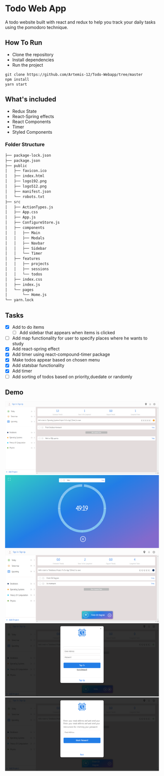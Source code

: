
# Todo Web App 

A todo website built with react and redux to help you track your daily tasks using the pomodoro technique.

## How To Run

- Clone the repository
- Install dependencies
- Run the project

```
git clone https://github.com/Artemis-12/Todo-Webapp/tree/master
npm install
yarn start
```

## What's included

- Redux State
- React-Spring effects
- React Components
- Timer
- Styled Components

### Folder Structure

```bash
├── package-lock.json
├── package.json
├── public
│   ├── favicon.ico
│   ├── index.html
│   ├── logo192.png
│   ├── logo512.png
│   ├── manifest.json
│   └── robots.txt
├── src
│   ├── ActionTypes.js
│   ├── App.css
│   ├── App.js
│   ├── ConfigureStore.js
│   ├── components
│   │   ├── Main
│   │   ├── Modals
│   │   ├── Navbar
│   │   ├── Sidebar
│   │   └── Timer
│   ├── features
│   │   ├── projects
│   │   ├── sessions
│   │   └── todos
│   ├── index.css
│   ├── index.js
│   └── pages
│       └── Home.js
└── yarn.lock
```

## Tasks
- [X] Add to do items
  - [ ] Add sidebar that appears when items is clicked
- [ ] Add map functionality for user to specify places where he wants to study
- [X] Add react-spring effect
- [X] Add timer using react-compound-timer package
- [X] Make todos appear based on chosen menu
- [X] Add statsbar functionality
- [X] Add timer
- [ ] Add sorting of todos based on priority,duedate or randomly

## Demo
![](./images/photo_1.png)
![](./images/photo_2.png)
![](./images/photo_3.png)
![](./images/photo_4.png)
![](./images/photo_5.png)
